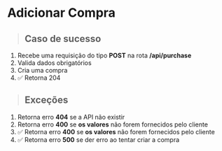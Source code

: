 # Adicionar Compra

> ## Caso de sucesso

1. Recebe uma requisição do tipo **POST** na rota **/api/purchase**
2. Valida dados obrigatórios
3. Cria uma compra
4. ✅ Retorna 204


> ## Exceções

1.  Retorna erro **404** se a API não existir
2.  Retorna erro **400** se **os valores** não forem fornecidos pelo cliente
3.  ✅ Retorna erro **400** se **os valores** não forem fornecidos pelo cliente
4.  ✅ Retorna erro **500** se der erro ao tentar criar a compra
